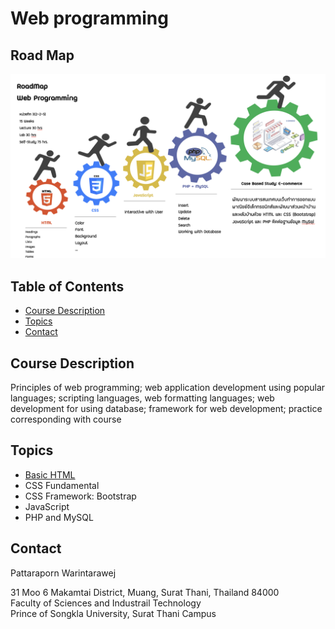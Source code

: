 # Web programming

<!-- > Outline a brief description of your project.
> Live demo [_here_](https://www.example.com). If you have the project hosted somewhere, include the link here. -->
## Road Map
!['roadmap'](images/roadmap.png)

## Table of Contents
* [Course Description](#course-description)
* [Topics](#topics)
* [Contact](#contact)
<!-- * [License](#license) -->


## Course Description
Principles of web programming; web application development using popular languages; scripting languages, web formatting languages; web development for using database; framework for web development; practice corresponding with course
<!-- You don't have to answer all the questions - just the ones relevant to your project. -->


## Topics
- [Basic HTML](basichtml/web_programming.html)
- CSS Fundamental
- CSS Framework: Bootstrap
- JavaScript
- PHP and MySQL



## Contact

Pattaraporn Warintarawej

31 Moo 6 Makamtai District, Muang, Surat Thani, Thailand 84000<br>
Faculty of Sciences and Industrail Technology<br>
Prince of Songkla University, Surat Thani Campus




